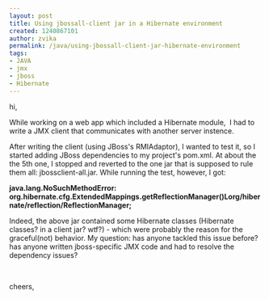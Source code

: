 ```yaml
---
layout: post
title: Using jbossall-client jar in a Hibernate environment
created: 1240867101
author: zvika
permalink: /java/using-jbossall-client-jar-hibernate-environment
tags:
- JAVA
- jmx
- jboss
- Hibernate
---
```

<p>hi,</p>
<p>While working on a web app which included a Hibernate module,&nbsp; I had to write a JMX client that communicates with another server instence.</p>
<p>After writing the client (using JBoss's RMIAdaptor), I wanted to test it, so I started adding JBoss dependencies to my project's pom.xml. At about the the 5th one, I stopped and reverted to the one jar that is supposed to rule them all: jbossclient-all.jar. While running the test, however, I got:</p>
<p><strong>java.lang.NoSuchMethodError: org.hibernate.cfg.ExtendedMappings.getReflectionManager()Lorg/hibernate/reflection/ReflectionManager;</strong></p>
<p>Indeed, the above jar contained some Hibernate classes (Hibernate classes? in a client jar? wtf?) - which were probably the reason for the graceful(not) behavior. My question: has anyone tackled this issue before? has anyone written jboss-specific JMX code and had to resolve the dependency issues?</p>
<p>&nbsp;</p>
<p>cheers,</p>
<p>&nbsp;</p>
